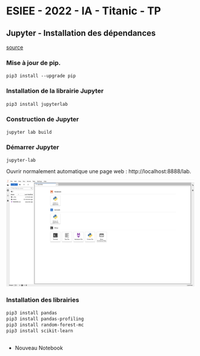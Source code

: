 # ESIEE - 2022 - IA - Titanic - TP
 
## Jupyter - Installation des dépendances

[source](https://jupyter.org/install)

### Mise à jour de pip.

```
pip3 install --upgrade pip
```

### Installation de la librairie Jupyter

```
pip3 install jupyterlab
```

### Construction de Jupyter

```
jupyter lab build
```

### Démarrer Jupyter

```
jupyter-lab
```

Ouvrir normalement automatique une page web : http://localhost:8888/lab.

![image](_img/001.png)

### Installation des librairies

```
pip3 install pandas
pip3 install pandas-profiling
pip3 install random-forest-mc
pip3 install scikit-learn
```

## 

- Nouveau Notebook